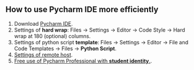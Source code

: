 ## How to use Pycharm IDE more efficiently

1. Download [Pycharm IDE](https://www.jetbrains.com/pycharm/download/#section=windows).
2. Settings of **hard wrap**: Files -> Settings -> Editor -> Code Style -> Hard wrap at 180 (optional) columns.
3. Settings of python script **template**: Files -> Settings -> Editor -> File and Code Templates -> Files -> **Python Script**.
4. [Settings of remote host](https://www.cnblogs.com/xiongmao-cpp/p/7856596.html).
5. [Free use of Pycharm Professional with **student identity**.](https://blog.csdn.net/nima1994/article/details/78988595).